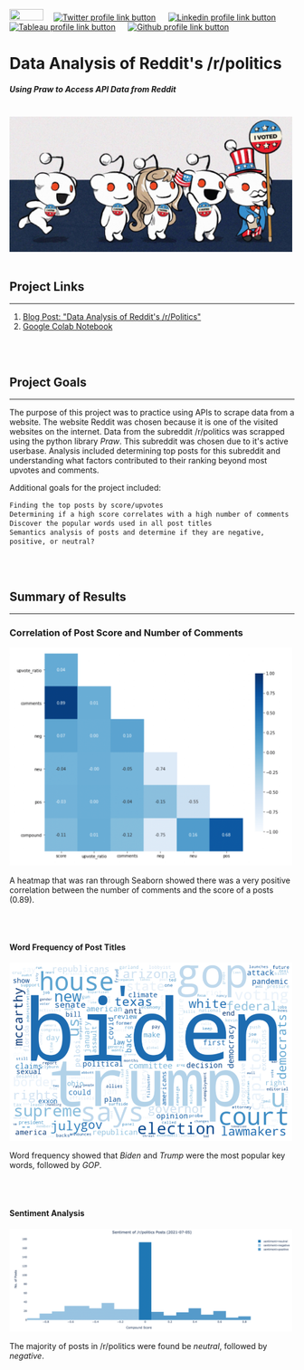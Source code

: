 [<img src="https://img.shields.io/badge/Email-%23EA4335.svg?&sflat&logo=gmail&logoColor=white" height="20" width="60" />](mailto:rraxxpl0jagb@opayq.com) &emsp;[<img src="https://img.shields.io/badge/Twitter-%231DA1F2.svg?&sflat&logo=Twitter&logoColor=white" alt="Twitter profile link button" height="20" width="70" />](https://twitter.com/drusho) &emsp; [<img src="https://img.shields.io/badge/Linkedin-%230A66C2.svg?&sflat&logo=linkedin&logoColor=white" alt="Linkedin profile link button" height="20" width="70" />](https://linkedin.com/in/davidrusho) &emsp; [<img src="https://img.shields.io/badge/Tableau-%23ff4d4d.svg?&sflat&logo=tableau&logoColor=white" alt="Tableau profile link button" height="20" width="70" >](https://public.tableau.com/app/profile/drusho) &emsp; [<img src="https://img.shields.io/badge/Github Blog-%23181717.svg?&style=flat&logo=github&logoColor=white" alt="Github profile link button" height="20" width="90" alt="Github Blog Button"/>](https://drusho.github.io/blog) 

# Data Analysis of Reddit's /r/politics
##### _Using Praw to Access API Data from Reddit_

<br> 

<img src="https://raw.githubusercontent.com/drusho/eda_reddit_politics/main/assets/reddit_politics.jpg" width="500">

<br>
<br>

## Project Links
---

1. [Blog Post: "Data Analysis of Reddit's /r/Politics"](https://drusho.github.io/api/nlp/pandas/plotly/texthero/praw/reddit/2021/07/05/reddit-politics-eda.html)
2. [Google Colab Notebook](https://colab.research.google.com/drive/1agUoLToktaw5SvuUzPnNigftivS_qLmt?usp=sharing)

<br>
<br>

## Project Goals
---

The purpose of this project was to practice using APIs to scrape data from a website. The website Reddit was chosen because it is one of the visited websites on the internet.  Data from the subreddit /r/politics was scrapped using the python library _Praw_.  This subreddit was chosen due to it's active userbase.  Analysis included determining top posts for this subreddit and understanding what factors contributed to their ranking beyond most upvotes and comments.  

Additional goals for the project included:

    Finding the top posts by score/upvotes
    Determining if a high score correlates with a high number of comments
    Discover the popular words used in all post titles
    Semantics analysis of posts and determine if they are negative, positive, or neutral?


<br>
<br>

## Summary of Results
---
### __Correlation of Post Score and Number of Comments__

<img src="https://raw.githubusercontent.com/drusho/eda_reddit_politics/main/reports/figures/Correlation%20of%20Dataframe%20(Heatmap).png" width="500"/>

A heatmap that was ran through Seaborn showed there was a very positive correlation between the number of comments and the score of a posts (0.89).

<br>
<br>

#### __Word Frequency of Post Titles__

<img src="https://raw.githubusercontent.com/drusho/eda_reddit_politics/main/reports/figures/Word%20Frequency%20of%20Post%20Titles%20(Wordcloud).png" width="500"/>

Word frequency showed that _Biden_ and _Trump_ were the most popular key words, followed by _GOP_.

<br>
<br>

#### __Sentiment Analysis__
<img src="https://raw.githubusercontent.com/drusho/eda_reddit_politics/main/reports/figures/Sentiment%20of%20Post%20Titles%20(Histogram%20Plot).png" width="500">

The majority of posts in /r/politics were found be _neutral_, followed by _negative_.
